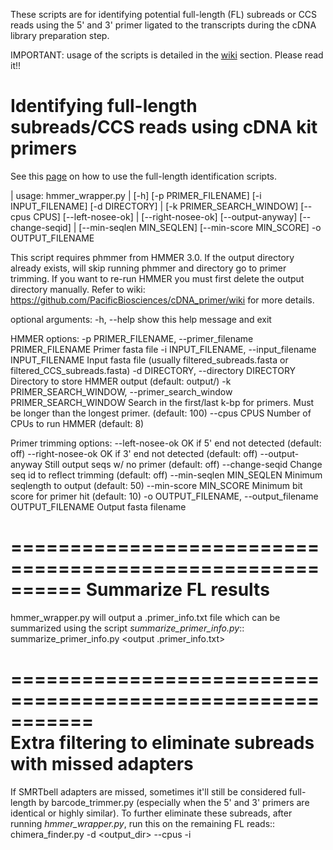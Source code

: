 These scripts are for identifying potential full-length (FL) subreads or CCS reads using the 5' and 3' primer ligated to the transcripts during the cDNA library preparation step.

IMPORTANT: usage of the scripts is detailed in the [wiki](https://github.com/Magdoll/cDNA_primer/wiki) section. Please read it!!


# Identifying full-length subreads/CCS reads using cDNA kit primers

See this [page](https://github.com/Magdoll/cDNA_primer/wiki/How-to-identify-full-length-transcripts-in-PacBio-data) on how to use the full-length identification scripts. 


| usage: hmmer_wrapper.py
|       [-h] [-p PRIMER_FILENAME] [-i INPUT_FILENAME] [-d DIRECTORY]
|       [-k PRIMER_SEARCH_WINDOW] [--cpus CPUS] [--left-nosee-ok]
|       [--right-nosee-ok] [--output-anyway] [--change-seqid]
|       [--min-seqlen MIN_SEQLEN] [--min-score MIN_SCORE] -o OUTPUT_FILENAME

 This script requires phmmer from HMMER 3.0.
 If the output directory already exists, will skip running phmmer and directory go to primer trimming.
 If you want to re-run HMMER you must first delete the output directory manually.
 Refer to wiki: https://github.com/PacificBiosciences/cDNA_primer/wiki for more details.

optional arguments:
  -h, --help            show this help message and exit

HMMER options:
  -p PRIMER_FILENAME, --primer_filename PRIMER_FILENAME
                        Primer fasta file
  -i INPUT_FILENAME, --input_filename INPUT_FILENAME
                        Input fasta file (usually filtered_subreads.fasta or filtered_CCS_subreads.fasta)
  -d DIRECTORY, --directory DIRECTORY
                        Directory to store HMMER output (default: output/)
  -k PRIMER_SEARCH_WINDOW, --primer_search_window PRIMER_SEARCH_WINDOW
                        Search in the first/last k-bp for primers. Must be longer than the longest primer. (default: 100)
  --cpus CPUS           Number of CPUs to run HMMER (default: 8)

Primer trimming options:
  --left-nosee-ok       OK if 5' end not detected (default: off)
  --right-nosee-ok      OK if 3' end not detected (default: off)
  --output-anyway       Still output seqs w/ no primer (default: off)
  --change-seqid        Change seq id to reflect trimming (default: off)
  --min-seqlen MIN_SEQLEN
                        Minimum seqlength to output (default: 50)
  --min-score MIN_SCORE
                        Minimum bit score for primer hit (default: 10)
  -o OUTPUT_FILENAME, --output_filename OUTPUT_FILENAME
                        Output fasta filename


==========================================================
Summarize FL results
==========================================================

hmmer_wrapper.py will output a .primer_info.txt file which can be summarized using the script *summarize_primer_info.py*::
    summarize_primer_info.py <output .primer_info.txt>

===========================================================                    
Extra filtering to eliminate subreads with missed adapters
===========================================================

If SMRTbell adapters are missed, sometimes it'll still be considered full-length by barcode_trimmer.py (especially
when the 5' and 3' primers are identical or highly similar). To further eliminate these subreads, after running
*hmmer_wrapper.py*, run this on the remaining FL reads::
    chimera_finder.py -d <output_dir> --cpus <cpus> -i <FL fasta filename>






